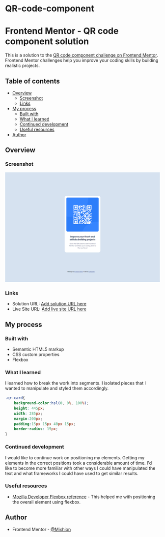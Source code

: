 # QR-code-component
# Frontend Mentor - QR code component solution

This is a solution to the [QR code component challenge on Frontend Mentor](https://www.frontendmentor.io/challenges/qr-code-component-iux_sIO_H). Frontend Mentor challenges help you improve your coding skills by building realistic projects. 

## Table of contents

- [Overview](#overview)
  - [Screenshot](#screenshot)
  - [Links](#links)
- [My process](#my-process)
  - [Built with](#built-with)
  - [What I learned](#what-i-learned)
  - [Continued development](#continued-development)
  - [Useful resources](#useful-resources)
- [Author](#author)



## Overview

### Screenshot

![](./QR_code_component.png)


### Links

- Solution URL: [Add solution URL here](https://your-solution-url.com)
- Live Site URL: [Add live site URL here](https://your-live-site-url.com)

## My process

### Built with

- Semantic HTML5 markup
- CSS custom properties
- Flexbox

 

### What I learned

I learned how to break the work into segments. I isolated pieces that I wanted to manipulate and styled them accordingly. 


```css
.qr-card{
    background-color:hsl(0, 0%, 100%);
    height: 445px;
    width: 285px;
    margin:200px;
    padding:15px 15px 40px 15px;
    border-radius: 15px;    
}
```




### Continued development

I would like to continue work on positioning my elements. Getting my elements in the correct positions took a considerable amount of time. I'd like to become more familiar with other ways I could have manipulated the text and what frameworks I could have used to get similar results. 



### Useful resources

- [Mozilla Developer Flexbox reference](https://developer.mozilla.org/en-US/docs/Learn/CSS/CSS_layout/Flexbox) - This helped me with positioning the overall element using flexbox.


## Author

- Frontend Mentor - [@Mixhion](https://www.frontendmentor.io/profile/Mixhion)

 
